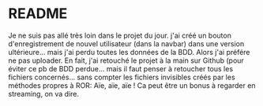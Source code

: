# README

Je ne suis pas allé très loin dans le projet du jour. 
j'ai créé un bouton d'enregistrement de nouvel utilisateur (dans la navbar) dans une version ultérieure... mais j'ai perdu toutes les données de la BDD. Alors j'ai préfére ne pas uploader.
En fait, j'ai retouché le projet à la main sur Github (pour éviter ce pb de BDD perdue... mais il faut penser à retoucher tous les fichiers concernés... sans compter les fichiers invisibles créés par les méthodes propres à ROR: Aïe, aïe, aïe !
Ca peut être un bonus à regarder en streaming, on va dire.


